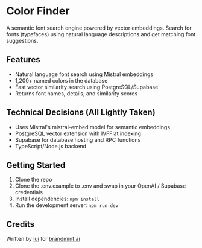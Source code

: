 # Color Finder

A semantic font search engine powered by vector embeddings. Search for fonts (typefaces) using natural language descriptions and get matching font suggestions.

## Features

- Natural language font search using Mistral embeddings
- 1,200+ named colors in the database
- Fast vector similarity search using PostgreSQL/Supabase
- Returns font names, details, and similarity scores

## Technical Decisions (All Lightly Taken)

- Uses Mistral's mistral-embed model for semantic embeddings
- PostgreSQL vector extension with IVFFlat indexing
- Supabase for database hosting and RPC functions
- TypeScript/Node.js backend

## Getting Started

1. Clone the repo
2. Clone the .env.example to .env and swap in your OpenAI / Supabase credentials
3. Install dependencies: `npm install`
4. Run the development server: `npm run dev`

## Credits

Written by [lui](https://github.com/yablochko8) for [brandmint.ai](https://brandmint.ai)

